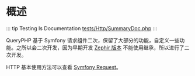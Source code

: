 # 概述

::: tip Testing Is Documentation
[tests/Http/SummaryDoc.php](https://github.com/hunzhiwange/framework/blob/master/tests/Http/SummaryDoc.php)
:::
    
QueryPHP 基于 Symfony 请求组件二次，保留了大部分的功能，自定义一些功能。之所以会二次开发，因为早期开发 [Zephir 版本](https://github.com/hunzhiwange/leevel/tree/master/leevel/http) 不能使用继承，所以进行了二次开发。

HTTP 基本使用方法可以查看 [Symfony Request](https://symfony.com/doc/current/components/http_foundation.html)。